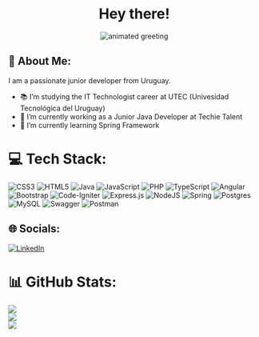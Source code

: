 <div align="center">
  <h1>Hey there!</h1>
  <img src="https://media1.giphy.com/media/v1.Y2lkPTc5MGI3NjExNjFhZGU0ZDdiMjZjOTE5YjFlNGIwZmU2ODZkYzkwNTM5ZmU0NzQwYSZjdD1n/qgQUggAC3Pfv687qPC/giphy.gif" alt="animated greeting" />
</div>



## 💫 About Me:
I am a passionate junior developer from Uruguay.


* 📚 I’m studying the IT Technologist career at UTEC (Univesidad Tecnológica del Uruguay)
* 🔭 I’m currently working as a Junior Java Developer at Techie Talent 
* 🌱 I’m currently learning Spring Framework


# 💻 Tech Stack:
![CSS3](https://img.shields.io/badge/css3-%231572B6.svg?style=for-the-badge&logo=css3&logoColor=white) ![HTML5](https://img.shields.io/badge/html5-%23E34F26.svg?style=for-the-badge&logo=html5&logoColor=white) ![Java](https://img.shields.io/badge/java-%23ED8B00.svg?style=for-the-badge&logo=java&logoColor=white) ![JavaScript](https://img.shields.io/badge/javascript-%23323330.svg?style=for-the-badge&logo=javascript&logoColor=%23F7DF1E) ![PHP](https://img.shields.io/badge/php-%23777BB4.svg?style=for-the-badge&logo=php&logoColor=white) ![TypeScript](https://img.shields.io/badge/typescript-%23007ACC.svg?style=for-the-badge&logo=typescript&logoColor=white) ![Angular](https://img.shields.io/badge/angular-%23DD0031.svg?style=for-the-badge&logo=angular&logoColor=white) ![Bootstrap](https://img.shields.io/badge/bootstrap-%23563D7C.svg?style=for-the-badge&logo=bootstrap&logoColor=white) ![Code-Igniter](https://img.shields.io/badge/CodeIgniter-%23EF4223.svg?style=for-the-badge&logo=codeIgniter&logoColor=white) ![Express.js](https://img.shields.io/badge/express.js-%23404d59.svg?style=for-the-badge&logo=express&logoColor=%2361DAFB) ![NodeJS](https://img.shields.io/badge/node.js-6DA55F?style=for-the-badge&logo=node.js&logoColor=white) ![Spring](https://img.shields.io/badge/spring-%236DB33F.svg?style=for-the-badge&logo=spring&logoColor=white) ![Postgres](https://img.shields.io/badge/postgres-%23316192.svg?style=for-the-badge&logo=postgresql&logoColor=white) ![MySQL](https://img.shields.io/badge/mysql-%2300f.svg?style=for-the-badge&logo=mysql&logoColor=white) ![Swagger](https://img.shields.io/badge/-Swagger-%23Clojure?style=for-the-badge&logo=swagger&logoColor=white) ![Postman](https://img.shields.io/badge/Postman-FF6C37?style=for-the-badge&logo=postman&logoColor=white)


## 🌐 Socials:
[![LinkedIn](https://img.shields.io/badge/LinkedIn-%230077B5.svg?logo=linkedin&logoColor=white)](https://linkedin.com/in/alexis252) 


# 📊 GitHub Stats:
![](https://github-readme-stats.vercel.app/api?username=Alexis-P252&theme=react&hide_border=false&include_all_commits=true&count_private=true)<br/>
![](https://github-readme-streak-stats.herokuapp.com/?user=Alexis-P252&theme=react&hide_border=false)<br/>
![](https://github-readme-stats.vercel.app/api/top-langs/?username=Alexis-P252&theme=react&hide_border=false&include_all_commits=true&count_private=true&layout=compact)

<!-- Proudly created with GPRM ( https://gprm.itsvg.in ) -->
